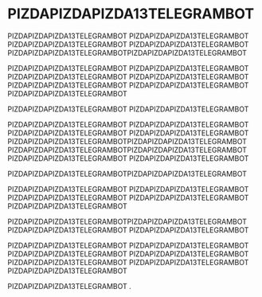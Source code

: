 # PIZDAPIZDAPIZDA13TELEGRAMBOT
PIZDAPIZDAPIZDA13TELEGRAMBOT
PIZDAPIZDAPIZDA13TELEGRAMBOT
PIZDAPIZDAPIZDA13TELEGRAMBOT
PIZDAPIZDAPIZDA13TELEGRAMBOT
PIZDAPIZDAPIZDA13TELEGRAMBOTPIZDAPIZDAPIZDA13TELEGRAMBOT

PIZDAPIZDAPIZDA13TELEGRAMBOT
PIZDAPIZDAPIZDA13TELEGRAMBOT
PIZDAPIZDAPIZDA13TELEGRAMBOT
PIZDAPIZDAPIZDA13TELEGRAMBOT
PIZDAPIZDAPIZDA13TELEGRAMBOT
PIZDAPIZDAPIZDA13TELEGRAMBOT
PIZDAPIZDAPIZDA13TELEGRAMBOT

PIZDAPIZDAPIZDA13TELEGRAMBOT
PIZDAPIZDAPIZDA13TELEGRAMBOT

PIZDAPIZDAPIZDA13TELEGRAMBOT
PIZDAPIZDAPIZDA13TELEGRAMBOT
PIZDAPIZDAPIZDA13TELEGRAMBOT
PIZDAPIZDAPIZDA13TELEGRAMBOT
PIZDAPIZDAPIZDA13TELEGRAMBOTPIZDAPIZDAPIZDA13TELEGRAMBOT
PIZDAPIZDAPIZDA13TELEGRAMBOTPIZDAPIZDAPIZDA13TELEGRAMBOT
PIZDAPIZDAPIZDA13TELEGRAMBOT
PIZDAPIZDAPIZDA13TELEGRAMBOT

PIZDAPIZDAPIZDA13TELEGRAMBOTPIZDAPIZDAPIZDA13TELEGRAMBOT

PIZDAPIZDAPIZDA13TELEGRAMBOT
PIZDAPIZDAPIZDA13TELEGRAMBOT
PIZDAPIZDAPIZDA13TELEGRAMBOT
PIZDAPIZDAPIZDA13TELEGRAMBOT
PIZDAPIZDAPIZDA13TELEGRAMBOT



PIZDAPIZDAPIZDA13TELEGRAMBOTPIZDAPIZDAPIZDA13TELEGRAMBOT
PIZDAPIZDAPIZDA13TELEGRAMBOT
PIZDAPIZDAPIZDA13TELEGRAMBOT

PIZDAPIZDAPIZDA13TELEGRAMBOT
PIZDAPIZDAPIZDA13TELEGRAMBOT
PIZDAPIZDAPIZDA13TELEGRAMBOT
PIZDAPIZDAPIZDA13TELEGRAMBOT
PIZDAPIZDAPIZDA13TELEGRAMBOT
PIZDAPIZDAPIZDA13TELEGRAMBOT
PIZDAPIZDAPIZDA13TELEGRAMBOT


PIZDAPIZDAPIZDA13TELEGRAMBOT
.

